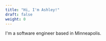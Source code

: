```yaml
---
title: "Hi, I'm Ashley!"
draft: false
weight: 0
---
```


I'm a software engineer based in Minneapolis.
